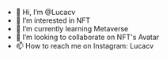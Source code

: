 - 👋 Hi, I’m @Lucacv
- 👀 I’m interested in NFT
- 🌱 I’m currently learning Metaverse
- 💞️ I’m looking to collaborate on NFT's Avatar
- 📫 How to reach me on Instagram: Lucacv

<!---
Lucacv/Lucacv is a ✨ special ✨ repository because its `README.md` (this file) appears on your GitHub profile.
You can click the Preview link to take a look at your changes.
--->
